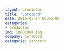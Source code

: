 ```yaml
---
layout: productos
title: "Corocord"
date: 2016-01-24 00:00:00
categories:
- productos
img: COROCORD.jpg
company: Corocord
categorie: corocord
---
```

